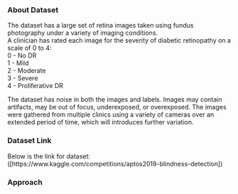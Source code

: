 <h3>About Dataset</h3>
The dataset has a large set of retina images taken using fundus photography under a variety of imaging conditions.<br>
A clinician has rated each image for the severity of diabetic retinopathy on a scale of 0 to 4:<br>
0 - No DR <br>
1 - Mild <br>
2 - Moderate <br>
3 - Severe <br>
4 - Proliferative DR <br>

The dataset has noise in both the images and labels. Images may contain artifacts, may be out of focus, underexposed, or overexposed. The images were gathered from multiple clinics using a variety of cameras over an extended period of time, which will introduces further variation.


<h3>Dataset Link</h3>
Below is the link for dataset: <br>
([https://www.kaggle.com/competitions/aptos2019-blindness-detection])

<h3>Approach</h3>
